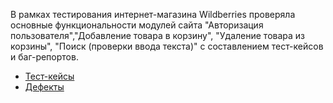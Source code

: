 В рамках тестирования интернет-магазина Wildberries проверяла основные функциональности модулей сайта
"Авторизация пользователя","Добавление товара в корзину", "Удаление товара из корзины", "Поиск (проверки ввода текста)" 
с составлением тест-кейсов и баг-репортов.

- [Тест-кейсы](https://docs.google.com/spreadsheets/d/1CgMD2AJoteRJTKbZUwE1KpMLPwvA1gQogRwNTXFPC1c/edit#gid=0)
- [Дефекты](https://docs.google.com/spreadsheets/d/1ZVdxpEABBZKg_UI9ds7mp5oUsVqGNdJpZUn8O-A09BA/edit#gid=0)
